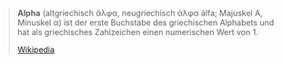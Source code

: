 > **Alpha** (altgriechisch ἄλφα, neugriechisch άλφα álfa; Majuskel Α, Minuskel α) ist der erste Buchstabe des griechischen Alphabets und hat als griechisches Zahlzeichen einen numerischen Wert von 1.
>
> [Wikipedia](https://de.wikipedia.org/wiki/Alpha)